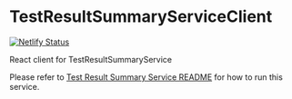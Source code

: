 # TestResultSummaryServiceClient

[![Netlify Status](https://api.netlify.com/api/v1/badges/bfe4064b-9bb1-4b29-9e8b-8e5db2521bef/deploy-status)](https://app.netlify.com/sites/eclipsefdn-adoptium-trss/deploys)

React client for TestResultSummaryService

Please refer to [Test Result Summary Service README](https://github.com/adoptium/aqa-test-tools/blob/master/TestResultSummaryService/README.md) for how to run this service.
